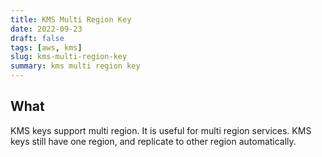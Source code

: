 ```yaml
---
title: KMS Multi Region Key
date: 2022-09-23
draft: false
tags: [aws, kms]
slug: kms-multi-region-key
summary: kms multi region key
---
```


## What

KMS keys support multi region. It is useful for multi region services.
KMS keys still have one region, and replicate to other region automatically.
